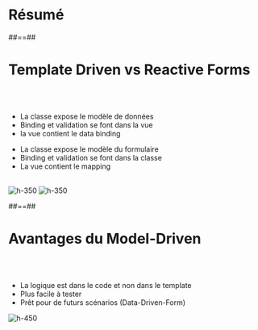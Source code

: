 <!-- .slide: class="sfeir-bg-white-5" -->
# Résumé

##==##

<!-- .slide: class="sfeir-basic-slide" -->
# Template Driven vs Reactive Forms
<br><br>
<div class="flex-row">
    <ul>
        <li>La classe expose le modèle de données</li>
        <li>Binding et validation se font dans la vue</li>
        <li>la vue contient le data binding</li>
    </ul>
    <ul>
        <li>La classe expose le modèle du formulaire</li>
        <li>Binding et validation se font dans la classe</li>
        <li>La vue contient le mapping</li>
    </ul>
</div>
<br>
<img alt="h-350" src="assets/images/school/forms/template_driven.png" />
<img alt="h-350" src="assets/images/school/forms/reactive_forms.png" />

##==##

<!-- .slide: class="sfeir-basic-slide" -->
# Avantages du Model-Driven
<br><br>
<div class="flex-row">
    <ul>
        <li>La logique est dans le code et non dans le template</li>
        <li>Plus facile à tester</li>
        <li>Prêt pour de futurs scénarios (Data-Driven-Form)</li>
    </ul>
    <img  alt="h-450" src="assets/images/school/forms/avantage_reactive_forms.png" />
</div>

